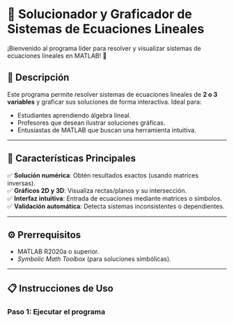 # 🧮 Solucionador y Graficador de Sistemas de Ecuaciones Lineales

¡Bienvenido al programa líder para resolver y visualizar sistemas de ecuaciones lineales en MATLAB! 🌟

## 📌 **Descripción**
Este programa permite resolver sistemas de ecuaciones lineales de **2 o 3 variables** y graficar sus soluciones de forma interactiva. Ideal para:
- Estudiantes aprendiendo álgebra lineal.
- Profesores que desean ilustrar soluciones gráficas.
- Entusiastas de MATLAB que buscan una herramienta intuitiva.

---

## 🚀 **Características Principales**
✅ **Solución numérica**: Obtén resultados exactos (usando matrices inversas).  
✅ **Gráficos 2D y 3D**: Visualiza rectas/planos y su intersección.  
✅ **Interfaz intuitiva**: Entrada de ecuaciones mediante matrices o símbolos.  
✅ **Validación automática**: Detecta sistemas inconsistentes o dependientes.

---

## ⚙️ **Prerrequisitos**
- MATLAB R2020a o superior.
- *Symbolic Math Toolbox* (para soluciones simbólicas).

---

## 📋 **Instrucciones de Uso**

### Paso 1: Ejecutar el programa
